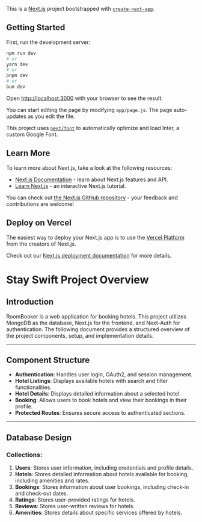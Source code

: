This is a [Next.js](https://nextjs.org/) project bootstrapped with [`create-next-app`](https://github.com/vercel/next.js/tree/canary/packages/create-next-app).

## Getting Started

First, run the development server:

```bash
npm run dev
# or
yarn dev
# or
pnpm dev
# or
bun dev
```

Open [http://localhost:3000](http://localhost:3000) with your browser to see the result.

You can start editing the page by modifying `app/page.js`. The page auto-updates as you edit the file.

This project uses [`next/font`](https://nextjs.org/docs/basic-features/font-optimization) to automatically optimize and load Inter, a custom Google Font.

## Learn More

To learn more about Next.js, take a look at the following resources:

- [Next.js Documentation](https://nextjs.org/docs) - learn about Next.js features and API.
- [Learn Next.js](https://nextjs.org/learn) - an interactive Next.js tutorial.

You can check out [the Next.js GitHub repository](https://github.com/vercel/next.js/) - your feedback and contributions are welcome!

## Deploy on Vercel

The easiest way to deploy your Next.js app is to use the [Vercel Platform](https://vercel.com/new?utm_medium=default-template&filter=next.js&utm_source=create-next-app&utm_campaign=create-next-app-readme) from the creators of Next.js.

Check out our [Next.js deployment documentation](https://nextjs.org/docs/deployment) for more details.

# Stay Swift Project Overview

## Introduction

RoomBooker is a web application for booking hotels. This project utilizes MongoDB as the database, Next.js for the frontend, and Next-Auth for authentication. The following document provides a structured overview of the project components, setup, and implementation details.

---

## Component Structure

- **Authentication**: Handles user login, OAuth2, and session management.
- **Hotel Listings**: Displays available hotels with search and filter functionalities.
- **Hotel Details**: Displays detailed information about a selected hotel.
- **Booking**: Allows users to book hotels and view their bookings in their profile.
- **Protected Routes**: Ensures secure access to authenticated sections.

---

## Database Design

### Collections:

1. **Users**: Stores user information, including credentials and profile details.
2. **Hotels**: Stores detailed information about hotels available for booking, including amenities and rates.
3. **Bookings**: Stores information about user bookings, including check-in and check-out dates.
4. **Ratings**: Stores user-provided ratings for hotels.
5. **Reviews**: Stores user-written reviews for hotels.
6. **Amenities**: Stores details about specific services offered by hotels.
